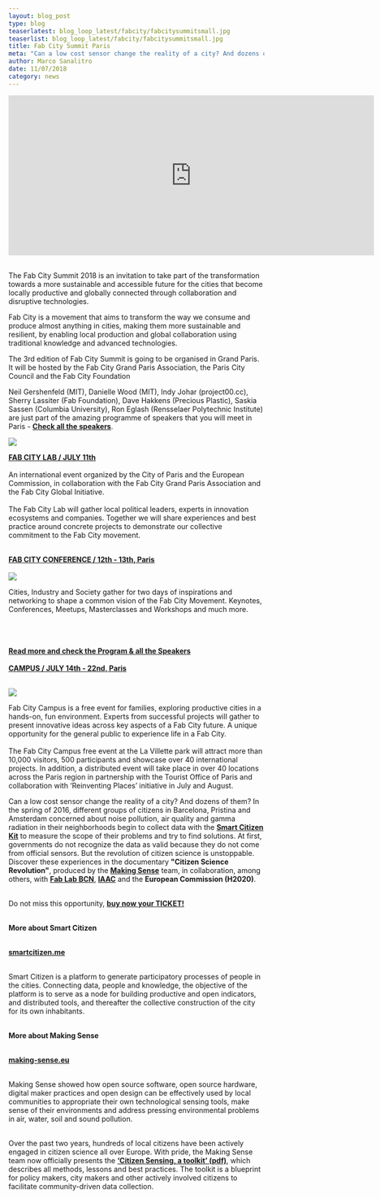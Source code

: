 ```yaml
---
layout: blog_post
type: blog
teaserlatest: blog_loop_latest/fabcity/fabcitysummitsmall.jpg
teaserlist: blog_loop_latest/fabcity/fabcitysummitsmall.jpg
title: Fab City Summit Paris
meta: "Can a low cost sensor change the reality of a city? And dozens of them? Making Sense team is proud to present you the documentary Citizen Science Revolution, nobody can stop the Citizen Science Revolution."
author: Marco Sanalitro
date: 11/07/2018 
category: news
---
```


<iframe width="720" height="315" src="https://www.youtube.com/embed/RvpHm3oaJkk" frameborder="0" allow="autoplay; encrypted-media" allowfullscreen></iframe>
<br><br>

The Fab City Summit 2018 is an invitation to take part of the transformation towards a more sustainable and accessible future for the cities that become locally productive and globally connected through collaboration and disruptive technologies.

Fab City is a movement that aims to transform the way we consume and produce almost anything in cities, making them more sustainable and resilient, by enabling local production and global collaboration using traditional knowledge and advanced technologies.

The 3rd edition of Fab City Summit is going to be organised in Grand Paris. It will be hosted by the Fab City Grand Paris Association, the Paris City Council and the Fab City Foundation 

Neil Gershenfeld (MIT), Danielle Wood (MIT), Indy Johar (project00.cc), Sherry Lassiter (Fab Foundation), Dave Hakkens (Precious Plastic), Saskia Sassen (Columbia University), Ron Eglash (Rensselaer Polytechnic Institute) are just part of the amazing programme of speakers that you will meet in Paris - <strong><a href="http://making-sense.eu/">Check all the speakers</a></strong>.


<img src= "http://www.fablabbcn.org/img/blog/blog_loop_latest/fabcity/fabcitysummit1.jpg" align="middle"> 
<br>


<strong><a href="https://summit.fabcity.paris/fabcitylab/">FAB CITY LAB / JULY 11th</a></strong>
<br><br>
An international event organized by the City of Paris and the European Commission, in collaboration with the Fab City Grand Paris Association and the Fab City Global Initiative.
<br><br>
The Fab City Lab will gather local political leaders, experts in innovation ecosystems and companies. Together we will share experiences and best practice around concrete projects to demonstrate our collective commitment to the Fab City movement.
<br><br>

<strong><a href="https://summit.fabcity.paris/conference/">FAB CITY CONFERENCE / 12th - 13th, Paris</a></strong>
<br><br>
<img src= "http://www.fablabbcn.org/img/blog/blog_loop_latest/fabcity/fabcitysummit2.jpg" align="middle"> 
<br>

Cities, Industry and Society gather for two days of inspirations and networking to shape a common vision of the Fab City Movement. Keynotes, Conferences, Meetups, Masterclasses and Workshops and much more.
<br><br>


<br><br>
<strong><a href="https://summit.fabcity.paris/program/">Read more and check the Program & all the Speakers</a></strong>
<br><br>
<strong><a href="https://summit.fabcity.paris/campus/">CAMPUS / JULY 14th - 22nd, Paris</a></strong>
<br><br>

<img src= "http://www.fablabbcn.org/img/blog/blog_loop_latest/fabcity/fabcitysummit3.jpg" align="middle"> 
<br>

Fab City Campus is a free event for families, exploring productive cities in a hands-on, fun environment. Experts from successful projects will gather to present innovative ideas across key aspects of a Fab City future. A unique opportunity for the general public to experience life in a Fab City.
<br><br>
The Fab City Campus free event at the La Villette park will attract more than 10,000 visitors, 500 participants and showcase over 40 international projects. In addition, a distributed event will take place in over 40 locations across the Paris region in partnership with the Tourist Office of Paris and collaboration with ‘Reinventing Places’ initiative in July and August.








Can a low cost sensor change the reality of a city? And dozens of them? In the spring of 2016, different groups of citizens in Barcelona, Pristina and Amsterdam concerned about noise pollution, air quality and gamma radiation in their neighborhoods begin to collect data with the <strong><a href="https://smartcitizen.me/">Smart Citizen Kit</a></strong> to measure the scope of their problems and try to find solutions. At first, governments do not recognize the data as valid because they do not come from official sensors. But the revolution of citizen science is unstoppable. Discover these experiences in the documentary <strong>"Citizen Science Revolution"</strong>, produced by the <strong><a href="http://making-sense.eu/">Making Sense</a></strong> team, in collaboration, among others, with <strong><a href="https://fablabbcn.org/index.html">Fab Lab BCN</a></strong>, <strong><a href="https://iaac.net/">IAAC</a></strong> and the <strong>European Commission (H2020)</strong>.<br><br>

Do not miss this opportunity, <strong><a href="https://screen.ly/evento/525/citizen-science-revolution-cinemes-girona/">buy now your TICKET!</a></strong> <br><br>

<strong>More about Smart Citizen</strong><br><br>

<strong><a href="https://smartcitizen.me/">smartcitizen.me</a></strong> <br><br>

Smart Citizen is a platform to generate participatory processes of people in the cities. Connecting data, people and knowledge, the objective of the platform is to serve as a node for building productive and open indicators, and distributed tools, and thereafter the collective construction of the city for its own inhabitants.<br><br>

<strong>More about Making Sense</strong><br><br>

<strong><a href="http://making-sense.eu/">making-sense.eu</a></strong> <br><br>

Making Sense showed how open source software, open source hardware, digital maker practices and open design can be effectively used by local communities to appropriate their own technological sensing tools, make sense of their environments and address pressing environmental problems in air, water, soil and sound pollution.<br><br>

Over the past two years, hundreds of local citizens have been actively engaged in citizen science all over Europe. With pride, the Making Sense team now officially presents the <strong><a href="http://making-sense.eu/publication_categories/toolkit/">‘Citizen Sensing, a toolkit’ (pdf)</a></strong>, which describes all methods, lessons and best practices. The toolkit is a blueprint for policy makers, city makers and other actively involved citizens to facilitate community-driven data collection.







